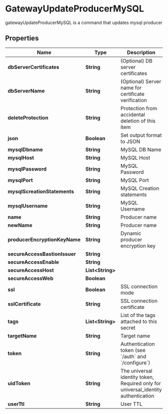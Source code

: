 

# GatewayUpdateProducerMySQL

gatewayUpdateProducerMySQL is a command that updates mysql producer
## Properties

Name | Type | Description | Notes
------------ | ------------- | ------------- | -------------
**dbServerCertificates** | **String** | (Optional) DB server certificates |  [optional]
**dbServerName** | **String** | (Optional) Server name for certificate verification |  [optional]
**deleteProtection** | **String** | Protection from accidental deletion of this item |  [optional]
**json** | **Boolean** | Set output format to JSON |  [optional]
**mysqlDbname** | **String** | MySQL DB Name |  [optional]
**mysqlHost** | **String** | MySQL Host |  [optional]
**mysqlPassword** | **String** | MySQL Password |  [optional]
**mysqlPort** | **String** | MySQL Port |  [optional]
**mysqlScreationStatements** | **String** | MySQL Creation statements |  [optional]
**mysqlUsername** | **String** | MySQL Username |  [optional]
**name** | **String** | Producer name | 
**newName** | **String** | Producer name |  [optional]
**producerEncryptionKeyName** | **String** | Dynamic producer encryption key |  [optional]
**secureAccessBastionIssuer** | **String** |  |  [optional]
**secureAccessEnable** | **String** |  |  [optional]
**secureAccessHost** | **List&lt;String&gt;** |  |  [optional]
**secureAccessWeb** | **Boolean** |  |  [optional]
**ssl** | **Boolean** | SSL connection mode |  [optional]
**sslCertificate** | **String** | SSL connection certificate |  [optional]
**tags** | **List&lt;String&gt;** | List of the tags attached to this secret |  [optional]
**targetName** | **String** | Target name |  [optional]
**token** | **String** | Authentication token (see &#x60;/auth&#x60; and &#x60;/configure&#x60;) |  [optional]
**uidToken** | **String** | The universal identity token, Required only for universal_identity authentication |  [optional]
**userTtl** | **String** | User TTL |  [optional]



